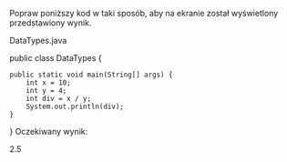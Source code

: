 Popraw poniższy kod w taki sposób, aby na ekranie został wyświetlony przedstawiony wynik.

DataTypes.java

public class DataTypes {

    public static void main(String[] args) {
        int x = 10;
        int y = 4;
        int div = x / y;
        System.out.println(div);
    }
}
Oczekiwany wynik:

2.5
